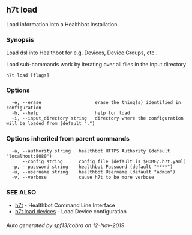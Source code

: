 ## h7t load

Load information into a Healthbot Installation

### Synopsis

Load dsl into Healthbot for e.g. Devices, Device Groups, etc..

Load sub-commands work by iterating over all files in the input directory

```
h7t load [flags]
```

### Options

```
  -e, --erase                    erase the thing(s) identified in configuration
  -h, --help                     help for load
  -i, --input_directory string   directory where the configuration will be loaded from (default ".")
```

### Options inherited from parent commands

```
  -a, --authority string   healthbot HTTPS Authority (default "localhost:8080")
      --config string      config file (default is $HOME/.h7t.yaml)
  -p, --password string    healthbot Password (default "****")
  -u, --username string    healthbot Username (default "admin")
  -v, --verbose            cause h7t to be more verbose
```

### SEE ALSO

* [h7t](h7t.md)	 - Healthbot Command Line Interface
* [h7t load devices](h7t_load_devices.md)	 - Load Device configuration

###### Auto generated by spf13/cobra on 12-Nov-2019
